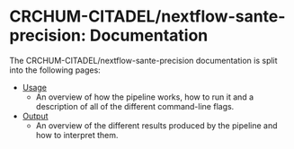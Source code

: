 # CRCHUM-CITADEL/nextflow-sante-precision: Documentation

The CRCHUM-CITADEL/nextflow-sante-precision documentation is split into the following pages:

- [Usage](usage.md)
  - An overview of how the pipeline works, how to run it and a description of all of the different command-line flags.
- [Output](output.md)
  - An overview of the different results produced by the pipeline and how to interpret them.
